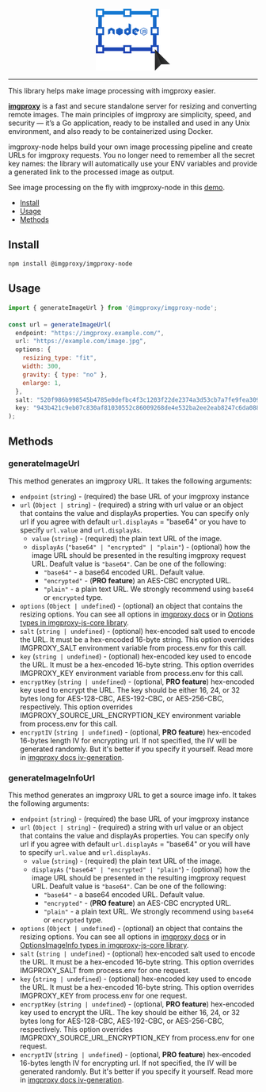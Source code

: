 <p align="center">
  <a href="https://imgproxy.net">
    <picture>
      <source media="(prefers-color-scheme: dark)" srcset="assets/nodejs-dark.svg?sanitize=true">
      <source media="(prefers-color-scheme: light)" srcset="assets/nodejs-light.svg?sanitize=true">
      <img width="150" alt="imgproxy-nodejs logo" src="assets/nodejs-light.svg?sanitize=true">
    </picture>
  </a>
</p>

---
This library helps make image processing with imgproxy easier.

**[imgproxy](https://github.com/imgproxy/imgproxy)** is a fast and secure standalone server for resizing and converting remote images. The main principles of imgproxy are simplicity, speed, and security — it’s a Go application, ready to be installed and used in any Unix environment, and also ready to be containerized using Docker.

imgproxy-node helps build your own image processing pipeline and create URLs for imgproxy requests. You no longer need to remember all the secret key names: the library will automatically use your ENV variables and provide a generated link to the processed image as output.

See image processing on the fly with imgproxy-node in this [demo](https://react-server-components-demo.vercel.app/image/1?preset=format_webp).


- [Install](#install)
- [Usage](#usage)
- [Methods](#methods)

## Install

```bash
npm install @imgproxy/imgproxy-node
```

## Usage

```js
import { generateImageUrl } from '@imgproxy/imgproxy-node';

const url = generateImageUrl(
  endpoint: "https://imgproxy.example.com/",
  url: "https://example.com/image.jpg",
  options: {
    resizing_type: "fit",
    width: 300,
    gravity: { type: "no" },
    enlarge: 1,
  },
  salt: "520f986b998545b4785e0defbc4f3c1203f22de2374a3d53cb7a7fe9fea309c5",
  key: "943b421c9eb07c830af81030552c86009268de4e532ba2ee2eab8247c6da0881",
);
```

## Methods

### generateImageUrl

This method generates an imgproxy URL.
It takes the following arguments:

- `endpoint` (`string`) - (required) the base URL of your imgproxy instance
- `url` (`Object | string`) - (required) a string with url value or an object that contains the value and displayAs properties. You can specify only url if you agree with default `url.displayAs` = "base64" or you have to specify `url.value` and `url.displayAs`.
  - `value` (`string`) - (required) the plain text URL of the image.
  - `displayAs` (`"base64" | "encrypted" | "plain"`) - (optional) how the image URL should be presented in the resulting imgproxy request URL. Deafult value is `"base64"`.
    Can be one of the following:
    - `"base64"` - a base64 encoded URL. Default value.
    - `"encrypted"` - (**PRO feature**) an AES-CBC encrypted URL.
    - `"plain"` - a plain text URL. We strongly recommend using `base64` or `encrypted` type.
- `options` (`Object | undefined`) - (optional) an object that contains the resizing options. You can see all options in [imgproxy docs](https://docs.imgproxy.net/generating_the_url?id=processing-options) or in [Options types in imgproxy-js-core library](https://github.com/imgproxy/imgproxy-js-core/blob/main/src/types/index.ts).
- `salt` (`string | undefined`) - (optional) hex-encoded salt used to encode the URL. It must be a hex-encoded 16-byte string. This option overrides IMGPROXY_SALT environment variable from process.env for this call.
- `key` (`string | undefined`) - (optional) hex-encoded key used to encode the URL. It must be a hex-encoded 16-byte string. This option overrides IMGPROXY_KEY environment variable from process.env for this call.
- `encryptKey` (`string | undefined`) - (optional, **PRO feature**) hex-encoded key used to encrypt the URL. The key should be either 16, 24, or 32 bytes long for AES-128-CBC, AES-192-CBC, or AES-256-CBC, respectively. This option overrides IMGPROXY_SOURCE_URL_ENCRYPTION_KEY environment variable from process.env for this call.
- `encryptIV` (`string | undefined`) - (optional, **PRO feature**) hex-encoded 16-bytes length IV for encrypting url. If not specified, the IV will be generated randomly. But it's better if you specify it yourself. Read more in [imgproxy docs iv-generation](https://docs.imgproxy.net/usage/encrypting_source_url#iv-generation).

### generateImageInfoUrl

This method generates an imgproxy URL to get a source image info.
It takes the following arguments:

- `endpoint` (`string`) - (required) the base URL of your imgproxy instance
- `url` (`Object | string`) - (required) a string with url value or an object that contains the value and displayAs properties. You can specify only url if you agree with default `url.displayAs` = "base64" or you will have to specify `url.value` and `url.displayAs`.
  - `value` (`string`) - (required) the plain text URL of the image.
  - `displayAs` (`"base64" | "encrypted" | "plain"`) - (optional) how the image URL should be presented in the resulting imgproxy request URL. Deafult value is `"base64"`.
    Can be one of the following:
    - `"base64"` - a base64 encoded URL. Default value.
    - `"encrypted"` - (**PRO feature**) an AES-CBC encrypted URL.
    - `"plain"` - a plain text URL. We strongly recommend using `base64` or `encrypted` type.
- `options` (`Object | undefined`) - (optional) an object that contains the resizing options. You can see all options in [imgproxy docs](https://docs.imgproxy.net/getting_the_image_info?id=info-options) or in [OptionsImageInfo types in imgproxy-js-core library](https://github.com/imgproxy/imgproxy-js-core/blob/main/src/types/index.ts).
- `salt` (`string | undefined`) - (optional) hex-encoded salt used to encode the URL. It must be a hex-encoded 16-byte string. This option overrides IMGPROXY_SALT from process.env for one request.
- `key` (`string | undefined`) - (optional) hex-encoded key used to encode the URL. It must be a hex-encoded 16-byte string. This option overrides IMGPROXY_KEY from process.env for one request.
- `encryptKey` (`string | undefined`) - (optional, **PRO feature**) hex-encoded key used to encrypt the URL. The key should be either 16, 24, or 32 bytes long for AES-128-CBC, AES-192-CBC, or AES-256-CBC, respectively. This option overrides IMGPROXY_SOURCE_URL_ENCRYPTION_KEY from process.env for one request.
- `encryptIV` (`string | undefined`) - (optional, **PRO feature**) hex-encoded 16-bytes length IV for encrypting url. If not specified, the IV will be generated randomly. But it's better if you specify it yourself. Read more in [imgproxy docs iv-generation](https://docs.imgproxy.net/usage/encrypting_source_url#iv-generation).
